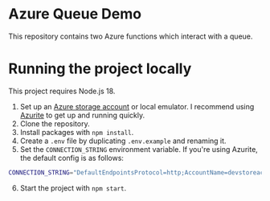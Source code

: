 # Azure Queue Demo

This repository contains two Azure functions which interact with a queue.

# Running the project locally

This project requires Node.js 18.

1. Set up an [Azure storage account](https://learn.microsoft.com/en-us/azure/storage/common/storage-account-create?tabs=azure-portal) or local emulator. I recommend using [Azurite](https://learn.microsoft.com/en-us/azure/storage/common/storage-use-azurite?tabs=visual-studio) to get up and running quickly.
2. Clone the repository. 
3. Install packages with `npm install`.
4. Create a `.env` file by duplicating `.env.example` and renaming it.
5. Set the `CONNECTION_STRING` environment variable. If you're using Azurite, the default config is as follows:

```bash
CONNECTION_STRING="DefaultEndpointsProtocol=http;AccountName=devstoreaccount1;AccountKey=Eby8vdM02xNOcqFlqUwJPLlmEtlCDXJ1OUzFT50uSRZ6IFsuFq2UVErCz4I6tq/K1SZFPTOtr/KBHBeksoGMGw==;QueueEndpoint=http://127.0.0.1:10001/devstoreaccount1;"
```

6. Start the project with `npm start`.
